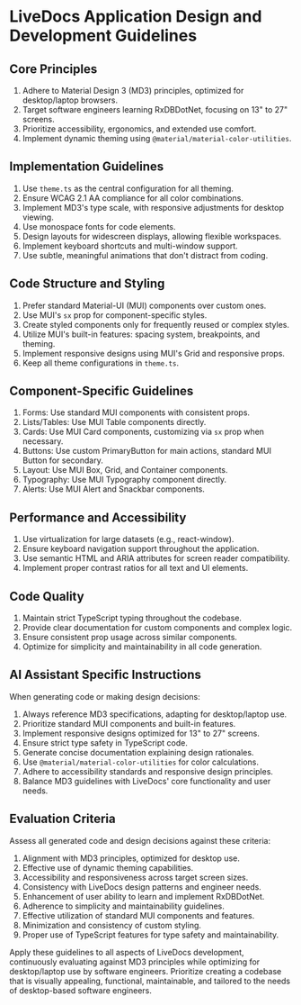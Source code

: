 # LiveDocs Application Design and Development Guidelines

## Core Principles

1. Adhere to Material Design 3 (MD3) principles, optimized for desktop/laptop browsers.
2. Target software engineers learning RxDBDotNet, focusing on 13" to 27" screens.
3. Prioritize accessibility, ergonomics, and extended use comfort.
4. Implement dynamic theming using `@material/material-color-utilities`.

## Implementation Guidelines

1. Use `theme.ts` as the central configuration for all theming.
2. Ensure WCAG 2.1 AA compliance for all color combinations.
3. Implement MD3's type scale, with responsive adjustments for desktop viewing.
4. Use monospace fonts for code elements.
5. Design layouts for widescreen displays, allowing flexible workspaces.
6. Implement keyboard shortcuts and multi-window support.
7. Use subtle, meaningful animations that don't distract from coding.

## Code Structure and Styling

1. Prefer standard Material-UI (MUI) components over custom ones.
2. Use MUI's `sx` prop for component-specific styles.
3. Create styled components only for frequently reused or complex styles.
4. Utilize MUI's built-in features: spacing system, breakpoints, and theming.
5. Implement responsive designs using MUI's Grid and responsive props.
6. Keep all theme configurations in `theme.ts`.

## Component-Specific Guidelines

1. Forms: Use standard MUI components with consistent props.
2. Lists/Tables: Use MUI Table components directly.
3. Cards: Use MUI Card components, customizing via `sx` prop when necessary.
4. Buttons: Use custom PrimaryButton for main actions, standard MUI Button for secondary.
5. Layout: Use MUI Box, Grid, and Container components.
6. Typography: Use MUI Typography component directly.
7. Alerts: Use MUI Alert and Snackbar components.

## Performance and Accessibility

1. Use virtualization for large datasets (e.g., react-window).
2. Ensure keyboard navigation support throughout the application.
3. Use semantic HTML and ARIA attributes for screen reader compatibility.
4. Implement proper contrast ratios for all text and UI elements.

## Code Quality

1. Maintain strict TypeScript typing throughout the codebase.
2. Provide clear documentation for custom components and complex logic.
3. Ensure consistent prop usage across similar components.
4. Optimize for simplicity and maintainability in all code generation.

## AI Assistant Specific Instructions

When generating code or making design decisions:

1. Always reference MD3 specifications, adapting for desktop/laptop use.
2. Prioritize standard MUI components and built-in features.
3. Implement responsive designs optimized for 13" to 27" screens.
4. Ensure strict type safety in TypeScript code.
5. Generate concise documentation explaining design rationales.
6. Use `@material/material-color-utilities` for color calculations.
7. Adhere to accessibility standards and responsive design principles.
8. Balance MD3 guidelines with LiveDocs' core functionality and user needs.

## Evaluation Criteria

Assess all generated code and design decisions against these criteria:

1. Alignment with MD3 principles, optimized for desktop use.
2. Effective use of dynamic theming capabilities.
3. Accessibility and responsiveness across target screen sizes.
4. Consistency with LiveDocs design patterns and engineer needs.
5. Enhancement of user ability to learn and implement RxDBDotNet.
6. Adherence to simplicity and maintainability guidelines.
7. Effective utilization of standard MUI components and features.
8. Minimization and consistency of custom styling.
9. Proper use of TypeScript features for type safety and maintainability.

Apply these guidelines to all aspects of LiveDocs development, continuously evaluating against MD3 principles while optimizing for desktop/laptop use by software engineers. Prioritize creating a codebase that is visually appealing, functional, maintainable, and tailored to the needs of desktop-based software engineers.
